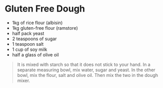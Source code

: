 # Gluten Free Dough

- 1kg of rice flour (albisin)
- 1kg gluten-free flour (ramstore)
- half pack yeast
- 2 teaspoons of sugar
- 1 teaspoon salt
- 1 cup of soy milk
- half a glass of olive oil

>It is mixed with starch so that it does not stick to your hand.
In a separate measuring bowl, mix water, sugar and yeast.
In the other bowl, mix the flour, salt and olive oil.
Then mix the two in the dough mixer.

